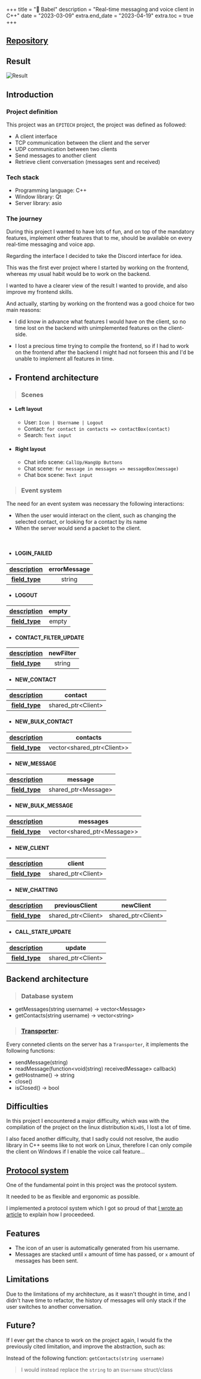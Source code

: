 +++
title = "📱 Babel"
description = "Real-time messaging and voice client in C++"
date = "2023-03-09"
extra.end_date = "2023-04-19"
extra.toc = true
+++

## [Repository](https://github.com/paulcomte/babel)

## Result

![Result](https://github.com/paulcomte/babel/raw/main/assets/preview.png)

## Introduction

### Project definition

This project was an `EPITECH` project, the project was defined as followed:

 - A client interface
 - TCP communication between the client and the server
 - UDP communication between two clients
 - Send messages to another client
 - Retrieve client conversation (messages sent and received)

### Tech stack
 - Programming language: C++
 - Window library: Qt
 - Server library: asio

### The journey

During this project I wanted to have lots of fun, and on top of the mandatory features, implement other features that to me, should be available on every real-time messaging and voice app.

Regarding the interface I decided to take the Discord interface for idea.

This was the first ever project where I started by working on the frontend, whereas my usual habit would be to work on the backend.

I wanted to have a clearer view of the result I wanted to provide, and also improve my frontend skills.

And actually, starting by working on the frontend was a good choice for two main reasons:

 - I did know in advance what features I would have on the client, so no time lost on the backend with unimplemented features on the client-side.
 - I lost a precious time trying to compile the frontend, so if I had to work on the frontend after the backend I might had not forseen this and I'd be unable to implement all features in time.

- ## Frontend architecture

> ### Scenes
 - #### Left layout
    - User: `Icon | Username | Logout`
    - Contact: `for contact in contacts => contactBox(contact)`
    - Search: `Text input`
 - #### Right layout
    - Chat info scene: `CallUp/HangUp Buttons`
    - Chat scene: `for message in messages => messageBox(message)`
    - Chat box scene: `Text input`

> ### Event system

The need for an event system was necessary the following interactions:

 - When the user would interact on the client, such as changing the selected contact, or looking for a contact by its name
 - When the server would send a packet to the client.

<br>

  - #### LOGIN_FAILED

| <u>**description**</u> |  errorMessage  |
| :--------------------: | :------------: | 
| <u>**field_type**</u>  |     string     |

  - #### LOGOUT

| <u>**description**</u> |     empty      |
| :--------------------: | :------------: | 
| <u>**field_type**</u>  |     empty      |

  - #### CONTACT_FILTER_UPDATE

| <u>**description**</u> |    newFilter   |
| :--------------------: | :------------: | 
| <u>**field_type**</u>  |     string     |
   
  - #### NEW_CONTACT

| <u>**description**</u> |      contact       |
| :--------------------: | :----------------: |
| <u>**field_type**</u>  | shared_ptr\<Client\> |

  - #### NEW_BULK_CONTACT

| <u>**description**</u> |          contacts          |
| :--------------------: | :------------------------: | 
| <u>**field_type**</u>  | vector\<shared_ptr\<Client\>\> |
 
  - #### NEW_MESSAGE

| <u>**description**</u> |        message        |
| :--------------------: | :-------------------: | 
| <u>**field_type**</u>  |  shared_ptr\<Message\>  |
 
  - #### NEW_BULK_MESSAGE

| <u>**description**</u> |            messages           |
| :--------------------: | :---------------------------: | 
| <u>**field_type**</u>  |  vector\<shared_ptr\<Message\>\>  |
 
  - #### NEW_CLIENT

| <u>**description**</u> |         client        |
| :--------------------: | :-------------------: | 
| <u>**field_type**</u>  |   shared_ptr\<Client\>  |
 
  - #### NEW_CHATTING

| <u>**description**</u> |         previousClient        |      newClient       |
| :--------------------: | :---------------------------: |:-------------------: |
| <u>**field_type**</u>  |     shared_ptr\<Client\>      |  shared_ptr\<Client\>  |
 
  - #### CALL_STATE_UPDATE
 
| <u>**description**</u> |       update       |
| :--------------------: | :----------------: |
| <u>**field_type**</u>  | shared_ptr\<Client\> |

## Backend architecture

> ### Database system

  - getMessages(string username) -> vector\<Message\>
  - getContacts(string username) -> vector\<string\>

> ### [Transporter](https://github.com/paulcomte/babel/blob/main/server/Transporter.hpp):

  Every conneted clients on the server has a `Transporter`, it implements the following functions:

  - sendMessage(string)
  - readMessage(function\<void(string) receivedMessage\> callback)
  - getHostname() -> string
  - close()
  - isClosed() -> bool

## Difficulties

In this project I encountered a major difficulty, which was with the compilation of the project on the linux distribution `NixOS`, I lost a lot of time.

I also faced another difficulty, that I sadly could not resolve, the audio library in C++ seems like to not work on Linux, therefore I can only compile the client on Windows if I enable the voice call feature...

## [Protocol system](/blog/a-protocol-system)

One of the fundamental point in this project was the protocol system.

It needed to be as flexible and ergonomic as possible.

I implemented a protocol system which I got so proud of that [I wrote an article](/blog/a-protocol-system) to explain how I proceedeed.

## Features

 - The icon of an user is automatically generated from his username.
 - Messages are stacked until `x` amount of time has passed, or `x` amount of messages has been sent.

## Limitations

Due to the limitations of my architecture, as it wasn't thought in time, and I didn't have time to refactor, the history of messages will only stack if the user switches to another conversation.

## Future?

If I ever get the chance to work on the project again, I would fix the previously cited limitation, and improve the abstraction, such as:

Instead of the following function: `getContacts(string username)`

> I would instead replace the `string` to an `Username` struct/class
